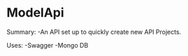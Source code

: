 # ModelApi

Summary:
  -An API set up to quickly create new API Projects.

Uses:
  -Swagger
  -Mongo DB
